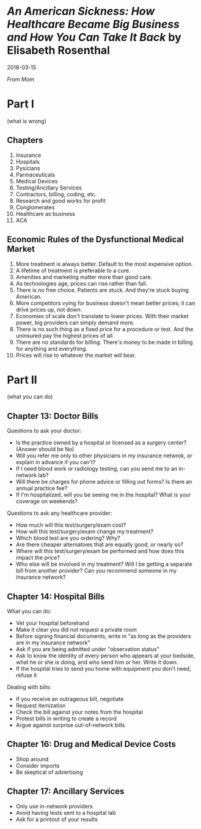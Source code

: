 # *An American Sickness: How Healthcare Became Big Business and How You Can Take It Back* by Elisabeth Rosenthal
2018-03-15

*From Mom*

# Part I
(what is wrong)

## Chapters
1. Insurance
2. Hospitals
3. Pysicians
4. Parmaceuticals
5. Medical Devices
6. Testing/Ancillary Services
7. Contractors, billing, coding, etc.
8. Research and good works for profit
9. Conglomerates
10. Healthcare as business
11. ACA

## Economic Rules of the Dysfunctional Medical Market
1. More treatment is always better. Default to the most expensive option.
2. A lifetime of treatment is preferable to a cure.
3. Amenities and marketing matter more than good care.
4. As technologies age, prices can rise rather than fall.
5. There is no free choice. Patients are stuck. And they're stuck buying American.
6. More competitors vying for business doesn't mean better prices; it can drive prices up, not down.
7. Economies of scale don't translate to lower prices. With their market power, big providers can simply demand more.
8. There is no such thing as a fixed price for a procedure or test. And the uninsured pay the highest prices of all.
9. There are no standards for billing. There's money to be made in billing for anything and everything.
10. Prices will rise to whatever the market will bear.


# Part II
(what you can do)

## Chapter 13: Doctor Bills
Questions to ask your doctor:
- Is the practice owned by a hospital or licensed as a surgery center? (Answer should be No)
- Will you refer me only to other physicians in my insurance netwrok, or explain in advance if you can't?
- If I need blood work or radiology testing, can you send me to an in-network lab?
- Will there be charges for phone advice or filling out forms? Is there an annual practice fee?
- If I'm hospitalized, will you be seeing me in the hospital? What is your coverage on weekends?

Questions to ask any healthcare provider:
- How much will this test/surgery/exam cost?
- How will this test/surgery/exam change my treatment?
- Which blood test are you ordering? Why?
- Are there cheaper alternatives that are equally good, or nearly so?
- Where will this test/surgery/exam be performed and how does this impact the price?
- Who else will be involved in my treatment? Will I be getting a separate bill from another provider? Can you recommend someone in my insurance network?

## Chapter 14: Hospital Bills
What you can do:
- Vet your hospital beforehand
- Make it clear you did not request a private room
- Before signing financial documents, write in "as long as the providers are in my insurance network"
- Ask if you are being admitted under "observation status"
- Ask to know the identity of every person who appears at your bedside, what he or she is doing, and who send him or her. Write it down. 
- If the hospital tries to send you home with equipment you don't need, refuse it

Dealing with bills:
- If you receive an outrageous bill, negotiate
- Request itemization
- Check the bill against your notes from the hospital
- Protest bills in writing to create a record
- Argue against surprise out-of-network bills


## Chapter 16: Drug and Medical Device Costs
- Shop around
- Consider imports
- Be skeptical of advertising


## Chapter 17: Ancillary Services
- Only use in-network providers
- Avoid having tests sent to a hospital lab
- Ask for a printout of your results

